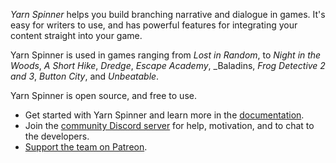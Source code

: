 *Yarn Spinner* helps you build branching narrative and dialogue in games. It's easy for writers to use, and has powerful features for integrating your content straight into your game.

Yarn Spinner is used in games ranging from _Lost in Random_, to _Night in the Woods_, _A Short Hike_, _Dredge_, _Escape Academy_, _Baladins, _Frog Detective 2 and 3_, _Button City_, and _Unbeatable_.

Yarn Spinner is open source, and free to use.

* Get started with Yarn Spinner and learn more in the [documentation](https://docs.yarnspinner.dev).
* Join the [community Discord server](https://discord.gg/yarnspinner) for help, motivation, and to chat to the developers.
* [Support the team on Patreon](http://patreon.com/secretlab).
